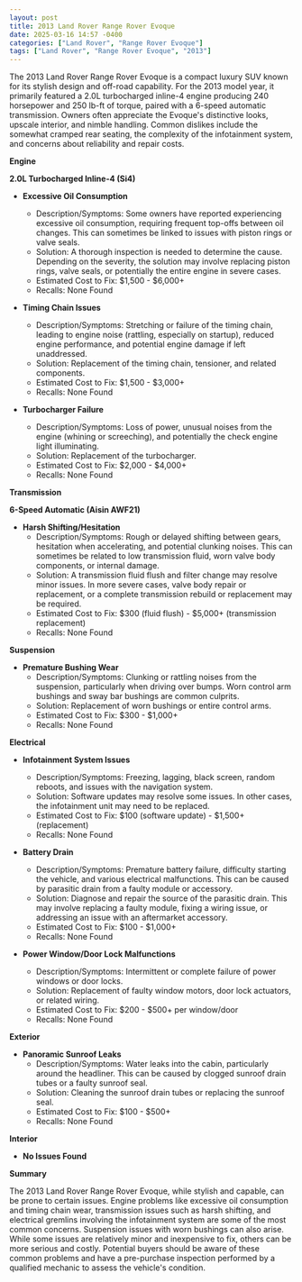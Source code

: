 ```yaml
---
layout: post
title: 2013 Land Rover Range Rover Evoque
date: 2025-03-16 14:57 -0400
categories: ["Land Rover", "Range Rover Evoque"]
tags: ["Land Rover", "Range Rover Evoque", "2013"]
---
```

The 2013 Land Rover Range Rover Evoque is a compact luxury SUV known for its stylish design and off-road capability. For the 2013 model year, it primarily featured a 2.0L turbocharged inline-4 engine producing 240 horsepower and 250 lb-ft of torque, paired with a 6-speed automatic transmission. Owners often appreciate the Evoque's distinctive looks, upscale interior, and nimble handling. Common dislikes include the somewhat cramped rear seating, the complexity of the infotainment system, and concerns about reliability and repair costs.

**Engine**

**2.0L Turbocharged Inline-4 (Si4)**

*   **Excessive Oil Consumption**
    *   Description/Symptoms: Some owners have reported experiencing excessive oil consumption, requiring frequent top-offs between oil changes. This can sometimes be linked to issues with piston rings or valve seals.
    *   Solution: A thorough inspection is needed to determine the cause. Depending on the severity, the solution may involve replacing piston rings, valve seals, or potentially the entire engine in severe cases.
    *   Estimated Cost to Fix: $1,500 - $6,000+
    *   Recalls: None Found

*   **Timing Chain Issues**
    *   Description/Symptoms: Stretching or failure of the timing chain, leading to engine noise (rattling, especially on startup), reduced engine performance, and potential engine damage if left unaddressed.
    *   Solution: Replacement of the timing chain, tensioner, and related components.
    *   Estimated Cost to Fix: $1,500 - $3,000+
    *   Recalls: None Found

*   **Turbocharger Failure**
    *   Description/Symptoms: Loss of power, unusual noises from the engine (whining or screeching), and potentially the check engine light illuminating.
    *   Solution: Replacement of the turbocharger.
    *   Estimated Cost to Fix: $2,000 - $4,000+
    *   Recalls: None Found

**Transmission**

**6-Speed Automatic (Aisin AWF21)**

*   **Harsh Shifting/Hesitation**
    *   Description/Symptoms: Rough or delayed shifting between gears, hesitation when accelerating, and potential clunking noises. This can sometimes be related to low transmission fluid, worn valve body components, or internal damage.
    *   Solution: A transmission fluid flush and filter change may resolve minor issues. In more severe cases, valve body repair or replacement, or a complete transmission rebuild or replacement may be required.
    *   Estimated Cost to Fix: $300 (fluid flush) - $5,000+ (transmission replacement)
    *   Recalls: None Found

**Suspension**

*   **Premature Bushing Wear**
    *   Description/Symptoms: Clunking or rattling noises from the suspension, particularly when driving over bumps. Worn control arm bushings and sway bar bushings are common culprits.
    *   Solution: Replacement of worn bushings or entire control arms.
    *   Estimated Cost to Fix: $300 - $1,000+
    *   Recalls: None Found

**Electrical**

*   **Infotainment System Issues**
    *   Description/Symptoms: Freezing, lagging, black screen, random reboots, and issues with the navigation system.
    *   Solution: Software updates may resolve some issues. In other cases, the infotainment unit may need to be replaced.
    *   Estimated Cost to Fix: $100 (software update) - $1,500+ (replacement)
    *   Recalls: None Found

*   **Battery Drain**
    *   Description/Symptoms: Premature battery failure, difficulty starting the vehicle, and various electrical malfunctions. This can be caused by parasitic drain from a faulty module or accessory.
    *   Solution: Diagnose and repair the source of the parasitic drain. This may involve replacing a faulty module, fixing a wiring issue, or addressing an issue with an aftermarket accessory.
    *   Estimated Cost to Fix: $100 - $1,000+
    *   Recalls: None Found

*   **Power Window/Door Lock Malfunctions**
    * Description/Symptoms: Intermittent or complete failure of power windows or door locks.
    * Solution: Replacement of faulty window motors, door lock actuators, or related wiring.
    * Estimated Cost to Fix: $200 - $500+ per window/door
    * Recalls: None Found

**Exterior**

*   **Panoramic Sunroof Leaks**
    *   Description/Symptoms: Water leaks into the cabin, particularly around the headliner. This can be caused by clogged sunroof drain tubes or a faulty sunroof seal.
    *   Solution: Cleaning the sunroof drain tubes or replacing the sunroof seal.
    *   Estimated Cost to Fix: $100 - $500+
    *   Recalls: None Found

**Interior**

*   **No Issues Found**

**Summary**

The 2013 Land Rover Range Rover Evoque, while stylish and capable, can be prone to certain issues. Engine problems like excessive oil consumption and timing chain wear, transmission issues such as harsh shifting, and electrical gremlins involving the infotainment system are some of the most common concerns. Suspension issues with worn bushings can also arise. While some issues are relatively minor and inexpensive to fix, others can be more serious and costly. Potential buyers should be aware of these common problems and have a pre-purchase inspection performed by a qualified mechanic to assess the vehicle's condition.

